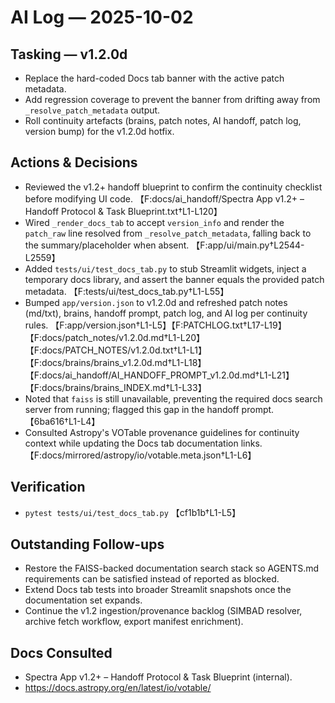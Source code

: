 # AI Log — 2025-10-02

## Tasking — v1.2.0d
- Replace the hard-coded Docs tab banner with the active patch metadata.
- Add regression coverage to prevent the banner from drifting away from `_resolve_patch_metadata` output.
- Roll continuity artefacts (brains, patch notes, AI handoff, patch log, version bump) for the v1.2.0d hotfix.

## Actions & Decisions
- Reviewed the v1.2+ handoff blueprint to confirm the continuity checklist before modifying UI code. 【F:docs/ai_handoff/Spectra App v1.2+ – Handoff Protocol & Task Blueprint.txt†L1-L120】
- Wired `_render_docs_tab` to accept `version_info` and render the `patch_raw` line resolved from `_resolve_patch_metadata`, falling back to the summary/placeholder when absent. 【F:app/ui/main.py†L2544-L2559】
- Added `tests/ui/test_docs_tab.py` to stub Streamlit widgets, inject a temporary docs library, and assert the banner equals the provided patch metadata. 【F:tests/ui/test_docs_tab.py†L1-L55】
- Bumped `app/version.json` to v1.2.0d and refreshed patch notes (md/txt), brains, handoff prompt, patch log, and AI log per continuity rules. 【F:app/version.json†L1-L5】【F:PATCHLOG.txt†L17-L19】【F:docs/patch_notes/v1.2.0d.md†L1-L20】【F:docs/PATCH_NOTES/v1.2.0d.txt†L1-L1】【F:docs/brains/brains_v1.2.0d.md†L1-L18】【F:docs/ai_handoff/AI_HANDOFF_PROMPT_v1.2.0d.md†L1-L21】【F:docs/brains/brains_INDEX.md†L1-L33】
- Noted that `faiss` is still unavailable, preventing the required docs search server from running; flagged this gap in the handoff prompt. 【6ba616†L1-L4】
- Consulted Astropy's VOTable provenance guidelines for continuity context while updating the Docs tab documentation links. 【F:docs/mirrored/astropy/io/votable.meta.json†L1-L6】

## Verification
- `pytest tests/ui/test_docs_tab.py` 【cf1b1b†L1-L5】

## Outstanding Follow-ups
- Restore the FAISS-backed documentation search stack so AGENTS.md requirements can be satisfied instead of reported as blocked.
- Extend Docs tab tests into broader Streamlit snapshots once the documentation set expands.
- Continue the v1.2 ingestion/provenance backlog (SIMBAD resolver, archive fetch workflow, export manifest enrichment).

## Docs Consulted
- Spectra App v1.2+ – Handoff Protocol & Task Blueprint (internal).
- https://docs.astropy.org/en/latest/io/votable/
